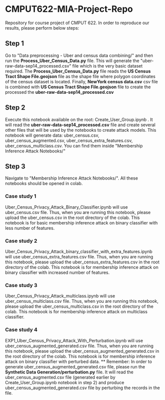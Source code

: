 # CMPUT622-MIA-Project-Repo
Repository for course project of CMPUT 622.
In order to reproduce our results, please perform below steps:

## Step 1
Go to "Data preprocessing - Uber and census data combining/" and then run the **Process_Uber_Census_Data.py** file. This will generate the "uber-raw-data-sep14_processed.csv" file which is the very basic dataset required. The **Process_Uber_Census_Data.py** file reads the **US Census Tract Shape File.geojson** file as the shape file where polygon coordinates of the census dataset is located. Finally, **NewYork census data.csv** csv file is combined with **US Census Tract Shape File.geojson** file to create the processed the **uber-raw-data-sep14_processed.csv**

## Step 2
Execute this notebook available on the root: Create_User_Group.ipynb . It will read the **uber-raw-data-sep14_processed.csv** file and create several other files that will be used by the notebooks to create attack models. This notebook will generate data: uber_census.csv, uber_census_augmented.csv, uber_census_extra_features.csv, uber_census_multiclass.csv. You can find them inside "Membership Inference Attack Notebooks/"


## Step 3
Navigate to "Membership Inference Attack Notebooks/". All these notebooks should be opened in colab.

### Case study 1
Uber_Census_Privacy_Attack_Binary_Classifier.ipynb will use uber_census.csv file. Thus, when you are running this notebook, please upload the uber_census.csv in the root directory of the colab. This notebook is for basic membership inference attack on binary classifier with less number of features.

### Case study 2
Uber_Census_Privacy_Attack_binary_classifier_with_extra_features.ipynb will use uber_census_extra_features.csv file. Thus, when you are running this notebook, please upload the uber_census_extra_features.csv in the root directory of the colab. This notebook is for membership inference attack on binary classifier with increased number of features.

### Case study 3
Uber_Census_Privacy_Attack_multiclass.ipynb will use uber_census_multiclass.csv file. Thus, when you are running this notebook, please upload the uber_census_multiclass.csv in the root directory of the colab. This notebook is for membership inference attack on multiclass classifier.

### Case study 4
EXP1_Uber_Census_Privacy_Attack_With_Perturbation.ipynb will use uber_census_augmented_generated.csv file. Thus, when you are running this notebook, please upload the uber_census_augmented_generated.csv in the root directory of the colab. This notebook is for membership inference attack on binary classifier with perturbed data.
** Remember: In order to generate uber_census_augmented_generated.csv file, please run the **Synthetic Data Generation/perturbation.py** file. It will read the uber_census_augmented.csv file (generated earlier by Create_User_Group.ipynb notebook in step 2) and produce uber_census_augmented_generated.csv file by perturbing the records in the file.


